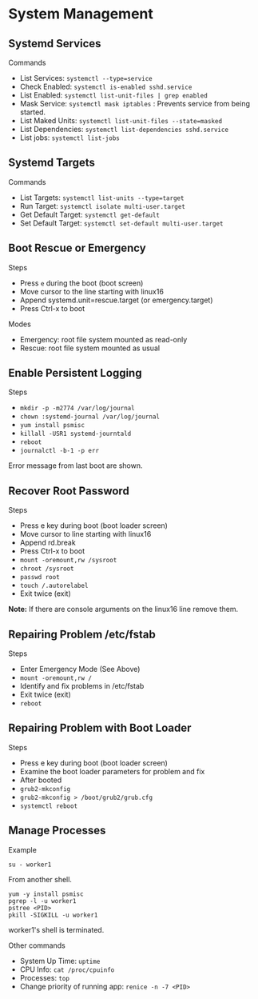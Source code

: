 # System Management

## Systemd Services

Commands
- List Services: `systemctl --type=service`
- Check Enabled: `systemctl is-enabled sshd.service`
- List Enabled: `systemctl list-unit-files | grep enabled`
- Mask Service: `systemctl mask iptables`  : Prevents service from being started.
- List Maked Units: `systemctl list-unit-files --state=masked`
- List Dependencies: `systemctl list-dependencies sshd.service`
- List jobs: `systemctl list-jobs`

## Systemd Targets

Commands
- List Targets: `systemctl list-units --type=target`
- Run Target: `systemctl isolate multi-user.target`
- Get Default Target: `systemctl get-default`
- Set Default Target: `systemctl set-default multi-user.target`


## Boot Rescue or Emergency

Steps
- Press `e` during the boot (boot screen)
- Move cursor to the line starting with linux16
- Append systemd.unit=rescue.target (or emergency.target)
- Press Ctrl-x to boot

Modes
- Emergency: root file system mounted as read-only
- Rescue: root file system mounted as usual  


## Enable Persistent Logging

Steps
- `mkdir -p -m2774 /var/log/journal`
- `chown :systemd-journal /var/log/journal`
- `yum install psmisc`
- `killall -USR1 systemd-journtald`
- `reboot`
- `journalctl -b-1 -p err`

Error message from last boot are shown.

## Recover Root Password

Steps
- Press e key during boot (boot loader screen)
- Move cursor to line starting with linux16
- Append rd.break
- Press Ctrl-x to boot
- `mount -oremount,rw /sysroot`
- `chroot /sysroot`
- `passwd root`
- `touch /.autorelabel`
- Exit twice (exit)

**Note:** If there are console arguments on the linux16 line remove them.

## Repairing Problem /etc/fstab

Steps
- Enter Emergency Mode (See Above)
- `mount -oremount,rw /`
- Identify and fix problems in /etc/fstab
- Exit twice (exit)
- `reboot`

## Repairing Problem with Boot Loader

Steps
- Press e key during boot (boot loader screen)
- Examine the boot loader parameters for problem and fix
- After booted
- `grub2-mkconfig`
- `grub2-mkconfig > /boot/grub2/grub.cfg`
- `systemctl reboot`

## Manage Processes

Example
```
su - worker1
```

From another shell.
```
yum -y install psmisc
pgrep -l -u worker1
pstree <PID>
pkill -SIGKILL -u worker1
```

worker1's shell is terminated.

Other commands
- System Up Time: `uptime`
- CPU Info: `cat /proc/cpuinfo`
- Processes: `top`
- Change priority of running app: `renice -n -7 <PID>`

